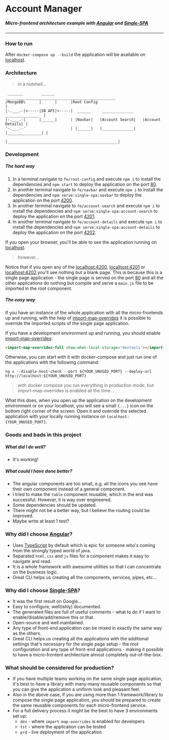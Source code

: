 # Account Manager

##### Micro-frontend architecture example with [Angular](https://angular.io/) and [Single-SPA](https://single-spa.js.org/) 

---

### How to run
After `docker-compose up --build` the application will be available on [localhost](http://localhost).

### Architecture
> in a nutshell...
```text
 _______        ______        _________________________________________________
/MongoDB\      |      |      |Root Config                                      |
|-.___.-|<-----|SB API|<-----|  ______     ______________     _______________  |
|-.___.-|      |______|      | |Navbar|   |Account Search|   |Account Details| |
'-.___.-'                    | |______|   |______________|   |_______________| |
                             |_________________________________________________|
```

### Development

##### The hard way
1. In a terminal navigate to `fe/root-config` and execute `npm i` to install the dependencies and `npm start` to deploy the application on the port [80](http://localhost).
2. In another terminal navigate to `fe/navbar` and execute `npm i` to install the dependencies and `npm serve:single-spa:navbar` to deploy the application on the port [4200](http://localhost:4200).
3. In another terminal navigate to `fe/account-search` and execute `npm i` to install the dependencies and `npm serve:single-spa:account-search` to deploy the application on the port [4201](http://localhost:4201).
4. In another terminal navigate to `fe/account-details` and execute `npm i` to install the dependencies and `npm serve:single-spa:account-details` to deploy the application on the port [4202](http://localhost:4202).

If you open your browser, you'll be able to see the application running on [localhost](http://localhost).
> however...

Notice that if you open any of the [localhost:4200](http://localhost:4200), [localhost:4201](http://localhost:4201) or [localhost:4202](http://localhost:4202) you'll see nothing but a blank page.
This is because this is a single page application - the single page is served on the port [80](http://localhost) and all the other applications do nothing but compile and serve a `main.js` file to be imported in the root component. 

##### The easy way

If you have an instance of the whole application with all the micro-frontends up and running, with the help of [import-map-overrides](https://github.com/joeldenning/import-map-overrides) it is possible to override the imported scripts of the single page application.

If you have a development environment up and running, you should enable [import-map-overrides](https://github.com/joeldenning/import-map-overrides):

```html
<import-map-overrides-full show-when-local-storage="devtools"></import-map-overrides-full>
```

Otherwise, you can start with it with docker-compose and just run one of the applications with the following command:

```shell script
ng s --disable-host-check --port ${YOUR_UNUSED_PORT} --deploy-url http://localhost:${YOUR_UNUSED_PORT}
```

> with docker compose you run everything in production mode, but import-map-overrides is enabled all the time...

What this does, when you open up the application on the development environment or on your localhost, you will see a small `{...}` icon on the bottom right corner of the screen.
Open it and override the selected application with your locally running instance on `localhost:{YOUR_UNUSED_PORT}`.

### Goods and bads in this project

##### What did I do well?

* It's working!

##### What could I have done better?

* The angular components are too small, e.g. all the icons you see have their own component instead of a general component.
* I tried to make the `table` component reusable, which in the end was successful. However, it is way over engineered.
* Some dependencies should be updated.
* There might not be a better way, but I believe the routing could be improved.
* Maybe write at least 1 test?

### Why did I choose [Angular](https://angular.io/)?

* Uses [TypeScript](https://www.typescriptlang.org/) by default which is epic for someone who's coming from the strongly typed world of java.
* Separated `html`, `css` and `js` files for a component makes it easy to navigate and read.
* It is a whole framework with awesome utilities so that I can concentrate on the business logic.
* Great CLI helps us creating all the components, services, pipes, etc...

### Why did I choose [Single-SPA](https://single-spa.js.org/)?

* It was the first result on Google...
* Easy to configure, well(ishly) documented.
* The generated files are full of useful comments - what to do if I want to enable/disable/add/remove this or that.
* Open-source and well maintained.
* Any type of front-end application can be mixed in exactly the same way as the others.
* Great CLI helps us creating all the applications with the additional settings that's necessary for the single page setup - the root configuration and any type of front-end applications - making it possible to have a micro-frontent architecture almost completely out-of-the-box.

### What should be considered for production?

* If you have multiple teams working on the same single page application, it's best to have a library with many-many reusable components so that you can give the application a uniform look and pleasant feel.
* Also in the above case, if you are using more than 1 framework/library to compose the single page application, you should be prepared to create the same reusable components for each micro-frontend service.
* For a full delivery process it might be the best to have 3 environments set up:
  * `dev` - where `import-map-overrides` is enabled for developers
  * `tst` - where the application can be tested
  * `prd` - live deployment of the application

